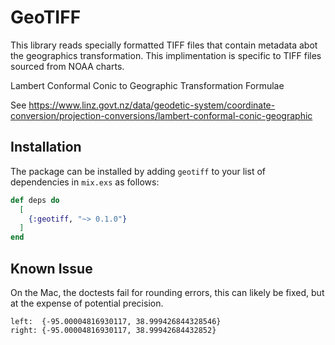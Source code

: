 # GeoTIFF

This library reads specially formatted TIFF files that contain metadata abot the geographics transformation.
This implimentation is specific to TIFF files sourced from NOAA charts.

Lambert Conformal Conic to Geographic Transformation Formulae

See https://www.linz.govt.nz/data/geodetic-system/coordinate-conversion/projection-conversions/lambert-conformal-conic-geographic
 

## Installation

The package can be installed by adding `geotiff` to your list of dependencies in `mix.exs` as follows:

```elixir
def deps do
  [
    {:geotiff, "~> 0.1.0"}
  ]
end
```
## Known Issue

On the Mac, the doctests fail for rounding errors, this can likely be fixed, but at the expense of potential precision.

```
left:  {-95.00004816930117, 38.999426844328546}
right: {-95.00004816930117, 38.99942684432852}
```
